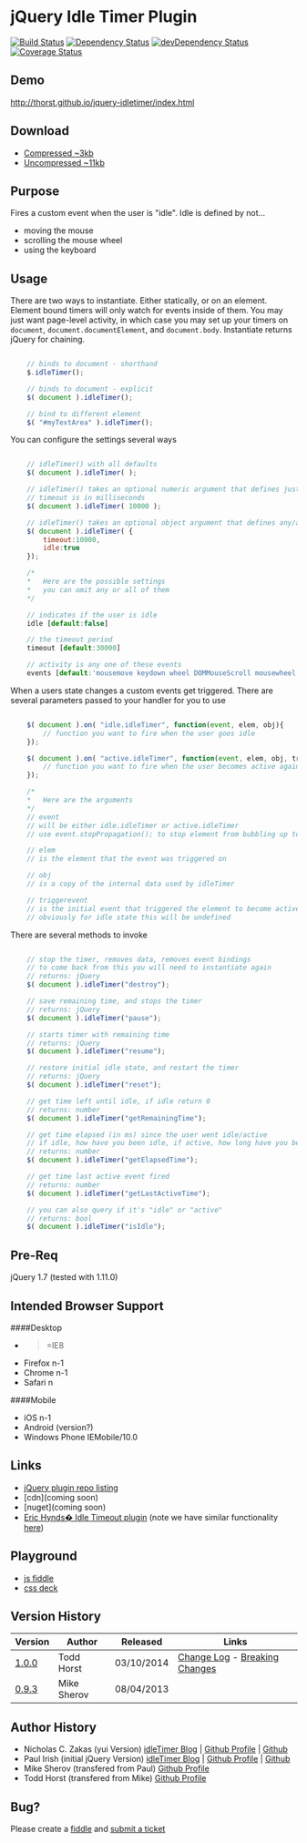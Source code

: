 jQuery Idle Timer Plugin 
========================

[![Build Status](https://travis-ci.org/thorst/jquery-idletimer.svg?branch=master)](https://travis-ci.org/thorst/jquery-idletimer)
[![Dependency Status](https://david-dm.org/thorst/jquery-idletimer.svg?theme=shields.io)](https://david-dm.org/thorst/jquery-idletimer)
[![devDependency Status](https://david-dm.org/thorst/jquery-idletimer/dev-status.svg?theme=shields.io)](https://david-dm.org/thorst/jquery-idletimer#info=devDependencies)
[![Coverage Status](http://img.shields.io/coveralls/thorst/jquery-idletimer.svg)](https://coveralls.io/r/thorst/jquery-idletimer?branch=master)

Demo
--------
http://thorst.github.io/jquery-idletimer/index.html

Download
--------
* [Compressed ~3kb](https://raw.github.com/thorst/jquery-idletimer/master/dist/idle-timer.min.js)
* [Uncompressed ~11kb](https://raw.github.com/thorst/jquery-idletimer/master/dist/idle-timer.js)

Purpose
-------

Fires a custom event when the user is "idle". Idle is defined by not...

* moving the mouse
* scrolling the mouse wheel
* using the keyboard


Usage
-----

There are two ways to instantiate. Either statically, or on an element. Element bound timers 
will only watch for events inside of them. You may just want page-level activity, in which 
case you may set up your timers on `document`, `document.documentElement`, and `document.body`.
Instantiate returns jQuery for chaining.

```javascript

    // binds to document - shorthand
    $.idleTimer();

    // binds to document - explicit
    $( document ).idleTimer();

    // bind to different element
    $( "#myTextArea" ).idleTimer();

```

You can configure the settings several ways

```javascript

    // idleTimer() with all defaults
    $( document ).idleTimer( );

    // idleTimer() takes an optional numeric argument that defines just the idle timeout
    // timeout is in milliseconds
    $( document ).idleTimer( 10000 );

    // idleTimer() takes an optional object argument that defines any/all setting
    $( document ).idleTimer( {
        timeout:10000, 
        idle:true
    });

    /*
    *   Here are the possible settings
    *   you can omit any or all of them
    */

    // indicates if the user is idle
    idle [default:false] 

    // the timeout period
    timeout [default:30000] 

    // activity is any one of these events
    events [default:'mousemove keydown wheel DOMMouseScroll mousewheel mousedown touchstart touchmove MSPointerDown MSPointerMove']

```

When a users state changes a custom events get triggered. There are several parameters
passed to your handler for you to use

```javascript

    $( document ).on( "idle.idleTimer", function(event, elem, obj){
        // function you want to fire when the user goes idle
    });

    $( document ).on( "active.idleTimer", function(event, elem, obj, triggerevent){
        // function you want to fire when the user becomes active again
    });

    /*
    *   Here are the arguments
    */
    // event
    // will be either idle.idleTimer or active.idleTimer
    // use event.stopPropagation(); to stop element from bubbling up to document

    // elem
    // is the element that the event was triggered on

    // obj
    // is a copy of the internal data used by idleTimer

    // triggerevent
    // is the initial event that triggered the element to become active
    // obviously for idle state this will be undefined

```

There are several methods to invoke

```javascript

    // stop the timer, removes data, removes event bindings
    // to come back from this you will need to instantiate again
    // returns: jQuery
    $( document ).idleTimer("destroy");

    // save remaining time, and stops the timer
    // returns: jQuery
    $( document ).idleTimer("pause");

    // starts timer with remaining time
    // returns: jQuery
    $( document ).idleTimer("resume");

    // restore initial idle state, and restart the timer
    // returns: jQuery
    $( document ).idleTimer("reset");

    // get time left until idle, if idle return 0
    // returns: number
    $( document ).idleTimer("getRemainingTime");

    // get time elapsed (in ms) since the user went idle/active
    // if idle, how have you been idle, if active, how long have you been active
    // returns: number
    $( document ).idleTimer("getElapsedTime");

    // get time last active event fired
    // returns: number
    $( document ).idleTimer("getLastActiveTime");

    // you can also query if it's "idle" or "active"
    // returns: bool
    $( document ).idleTimer("isIdle");

```

Pre-Req
-------
jQuery 1.7 (tested with 1.11.0)

Intended Browser Support
-------
####Desktop
* >=IE8
* Firefox n-1
* Chrome n-1
* Safari n

####Mobile
* iOS n-1
* Android (version?)
* Windows Phone IEMobile/10.0

Links
-------
* [jQuery plugin repo listing](http://plugins.jquery.com/idle-timer/)
* [cdn](coming soon)
* [nuget](coming soon)
* [Eric Hynds� Idle Timeout plugin](https://github.com/ehynds/jquery-idle-timeout) 
(note we have similar functionality [here](http://thorst.github.io/jquery-idletimer/autologout.html))

Playground
-------
* [js fiddle](http://jsfiddle.net/thorst/2aGL4/4/)
* [css deck](http://cssdeck.com/labs/sosoro3m)

Version History
-------
| Version                                 | Author          | Released   | Links                         |
| --------------------------------------- |-----------------| ---------- | ----------------------------- |
| [1.0.0](https://raw.github.com/thorst/jquery-idletimer/master/dist/idle-timer.1.0.0.min.js)   | Todd Horst      | 03/10/2014 | [Change Log](CHANGELOG.md) - [Breaking Changes](CHANGELOG.md#breaking-changes) |
| [0.9.3](https://raw.github.com/thorst/jquery-idletimer/master/dist/idle-timer.0.9.3.min.js)   | Mike Sherov     | 08/04/2013 | 


Author History
-------
* Nicholas C. Zakas (yui Version) [idleTimer Blog](http://www.nczonline.net/blog/2009/06/02/detecting-if-the-user-is-idle-with-javascript-and-yui-3/) | [Github Profile](https://github.com/nzakas) | [Github](https://github.com/nzakas/jstools/)
* Paul Irish (initial jQuery Version) [idleTimer Blog](http://paulirish.com/2009/jquery-idletimer-plugin/) | [Github Profile](https://github.com/paulirish) | [Github](https://github.com/paulirish/jquery-idletimer/)
* Mike Sherov (transfered from Paul) [Github Profile](https://github.com/mikesherov)
* Todd Horst (transfered from Mike) [Github Profile](https://github.com/thorst)

Bug?
-------
Please create a [fiddle](http://jsfiddle.net/thorst/2aGL4/4/) and [submit a ticket](https://github.com/thorst/jquery-idletimer/issues/new)
